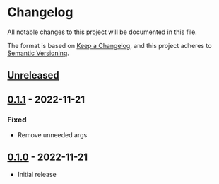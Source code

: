 # Changelog

All notable changes to this project will be documented in this file.

The format is based on [Keep a Changelog](https://keepachangelog.com/en/1.0.0/),
and this project adheres to [Semantic Versioning](https://semver.org/spec/v2.0.0.html).

## [Unreleased]

## [0.1.1] - 2022-11-21

### Fixed

- Remove unneeded args

## [0.1.0] - 2022-11-21

- Initial release

[Unreleased]: https://github.com/giantswarm/capi-garbage-collector/compare/v0.1.1...HEAD
[0.1.1]: https://github.com/giantswarm/capi-garbage-collector/compare/v0.1.0...v0.1.1
[0.1.0]: https://github.com/giantswarm/capi-garbage-collector/releases/tag/v0.1.0
